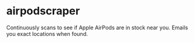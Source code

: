 # airpodscraper
Continuously scans to see if Apple AirPods are in stock near you. Emails you exact locations when found.
